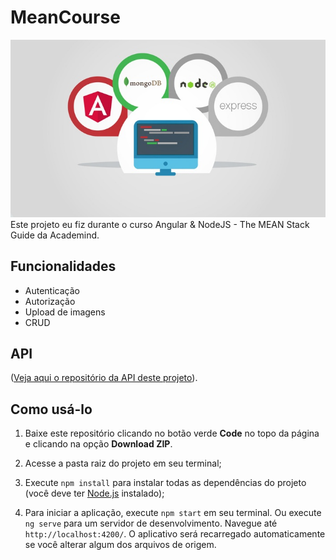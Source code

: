 # MeanCourse

<img src="src/assets/MEAN.jpg"/>
Este projeto eu fiz durante o curso Angular & NodeJS - The MEAN Stack Guide da  Academind.

## Funcionalidades

- Autenticação 
- Autorização
- Upload de imagens
- CRUD

<!-- This project was generated with [Angular CLI](https://github.com/angular/angular-cli) version 6.0.1. -->

<!-- ## Development server

Run `ng serve` for a dev server. Navigate to `http://localhost:4200/`. The app will automatically reload if you change any of the source files.

## Code scaffolding

Run `ng generate component component-name` to generate a new component. You can also use `ng generate directive|pipe|service|class|guard|interface|enum|module`.

## Build

Run `ng build` to build the project. The build artifacts will be stored in the `dist/` directory. Use the `--prod` flag for a production build.

## Running unit tests

Run `ng test` to execute the unit tests via [Karma](https://karma-runner.github.io).

## Running end-to-end tests

Run `ng e2e` to execute the end-to-end tests via [Protractor](http://www.protractortest.org/).

## Further help

To get more help on the Angular CLI use `ng help` or go check out the [Angular CLI README](https://github.com/angular/angular-cli/blob/master/README.md). -->

## API

([Veja aqui o repositório da API deste projeto](https://github.com/GuilhermeCCunha/mean-backend)).

## Como usá-lo

1. Baixe este repositório clicando no botão verde **Code** no topo da página e clicando na opção **Download ZIP**.

2. Acesse a pasta raiz do projeto em seu terminal;

3. Execute `npm install` para instalar todas as dependências do projeto (você deve ter [Node.js](https://nodejs.org/en/download/) instalado);

4. Para iniciar a aplicação, execute `npm start` em seu terminal. Ou execute `ng serve` para um servidor de desenvolvimento. Navegue até `http://localhost:4200/`. O aplicativo será recarregado automaticamente se você alterar algum dos arquivos de origem.
